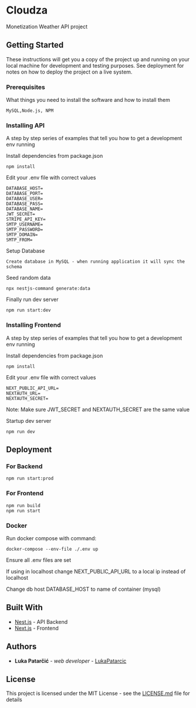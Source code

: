 # Cloudza

Monetization Weather API project

## Getting Started

These instructions will get you a copy of the project up and running on your local machine for development and testing purposes. See deployment for notes on how to deploy the project on a live system.

### Prerequisites

What things you need to install the software and how to install them

```
MySQL,Node.js, NPM
```

### Installing API

A step by step series of examples that tell you how to get a development env running

Install dependencies from package.json

```
npm install
```

Edit your .env file with correct values
```
DATABASE_HOST=
DATABASE_PORT=
DATABASE_USER=
DATABASE_PASS=
DATABASE_NAME=
JWT_SECRET=
STRIPE_API_KEY=
SMTP_USERNAME=
SMTP_PASSWORD=
SMTP_DOMAIN=
SMTP_FROM=
```

Setup Database

```
Create database in MySQL - when running application it will sync the schema
```

Seed random data
```
npx nestjs-command generate:data
```

Finally run dev server
```
npm run start:dev
```

### Installing Frontend

A step by step series of examples that tell you how to get a development env running

Install dependencies from package.json

```
npm install
```
Edit your .env file with correct values
```
NEXT_PUBLIC_API_URL=
NEXTAUTH_URL=
NEXTAUTH_SECRET=
```

Note: Make sure JWT_SECRET and NEXTAUTH_SECRET are the same value

Startup dev server

```
npm run dev
```

## Deployment

### For Backend

```
npm run start:prod
```

### For Frontend

```
npm run build
npm run start
```

### Docker
Run docker compose with command:
```
docker-compose --env-file ./.env up  
```

Ensure all .env files are set

If using in localhost change NEXT_PUBLIC_API_URL to a local ip instead of localhost

Change db host DATABASE_HOST to name of container (mysql)

## Built With

* [Nest.js](https://nestjs.com/) - API Backend
* [Next.js](https://nextjs.org/) - Frontend

## Authors

* **Luka Patarčić** - *web developer* - [LukaPatarcic](https://github.com/LukaPatarcic)

## License

This project is licensed under the MIT License - see the [LICENSE.md](LICENSE.md) file for details
